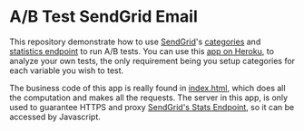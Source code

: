 # A/B Test SendGrid Email
This repository demonstrate how to use [SendGrid](http://sendgrid.com)'s [categories](http://sendgrid.com/docs/API_Reference/SMTP_API/categories.html) and [statistics endpoint](http://sendgrid.com/docs/API_Reference/Web_API/Statistics/index.html) to run A/B tests. You can use this [app on Heroku](https://sendgrid-ab.herokuapp.com/), to analyze your own tests, the only requirement being you setup categories for each variable you wish to test.

The business code of this app is really found in [index.html](https://github.com/nquinlan/sendgrid-ab-tests/blob/master/public/index.html), which does all the computation and makes all the requests. The server in this app, is only used to guarantee HTTPS and proxy [SendGrid's Stats Endpoint](http://sendgrid.com/docs/API_Reference/Web_API/Statistics/index.html), so it can be accessed by Javascript.